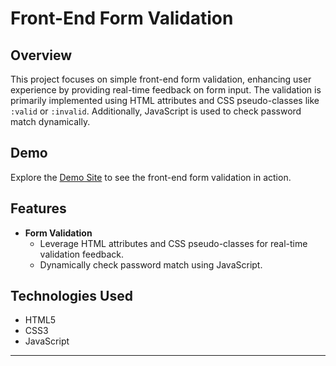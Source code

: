 # Front-End Form Validation

## Overview
This project focuses on simple front-end form validation, enhancing user experience by providing real-time feedback on form input. The validation is primarily implemented using HTML attributes and CSS pseudo-classes like `:valid` or `:invalid`. Additionally, JavaScript is used to check password match dynamically.

## Demo
Explore the [Demo Site](https://janepark87.github.io/form-validator/) to see the front-end form validation in action.

## Features
- **Form Validation**
  - Leverage HTML attributes and CSS pseudo-classes for real-time validation feedback.
  - Dynamically check password match using JavaScript.

## Technologies Used
- HTML5
- CSS3
- JavaScript
  
---
